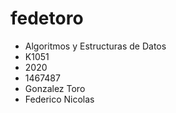 # fedetoro
- Algoritmos y Estructuras de Datos
- K1051
- 2020
- 1467487
- Gonzalez Toro
- Federico Nicolas

          
           
 
            





